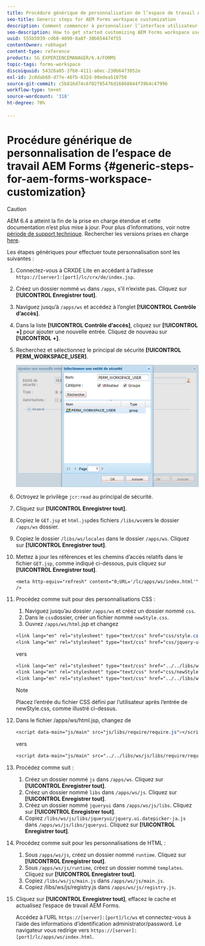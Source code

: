 ```yaml
---
title: Procédure générique de personnalisation de l’espace de travail AEM Forms
seo-title: Generic steps for AEM Forms workspace customization
description: Comment commencer à personnaliser l’interface utilisateur de l’espace de travail AEM Forms.
seo-description: How to get started customizing AEM Forms workspace user interface.
uuid: 555b5039-cd68-4090-8a8f-30b654474f55
contentOwner: robhagat
content-type: reference
products: SG_EXPERIENCEMANAGER/6.4/FORMS
topic-tags: forms-workspace
discoiquuid: 54326a05-3fb0-4111-a6ec-230b6473052e
exl-id: 2c0dab68-d77e-46fb-832d-90edea510750
source-git-commit: c5b816d74c6f02f85476d16868844f39b4c47996
workflow-type: tm+mt
source-wordcount: '318'
ht-degree: 70%

---
```


# Procédure générique de personnalisation de l’espace de travail AEM Forms {#generic-steps-for-aem-forms-workspace-customization}

>[!CAUTION]
>
>AEM 6.4 a atteint la fin de la prise en charge étendue et cette documentation n’est plus mise à jour. Pour plus d’informations, voir notre [période de support technique](https://helpx.adobe.com/fr/support/programs/eol-matrix.html). Rechercher les versions prises en charge [here](https://experienceleague.adobe.com/docs/?lang=fr).

Les étapes génériques pour effectuer toute personnalisation sont les suivantes :

1. Connectez-vous à CRXDE Lite en accédant à lʼadresse `https://[server]:[port]/lc/crx/de/index.jsp`.
1. Créez un dossier  nommé `ws` dans `/apps`, s’il n’existe pas. Cliquez sur **[!UICONTROL Enregistrer tout]**.
1. Naviguez jusqu’à `/apps/ws` et accédez à l’onglet **[!UICONTROL Contrôle d’accès]**.
1. Dans la liste **[!UICONTROL Contrôle d’accès]**, cliquez sur **[!UICONTROL +]** pour ajouter une nouvelle entrée. Cliquez de nouveau sur **[!UICONTROL +]**.
1. Recherchez et sélectionnez le principal de sécurité **[!UICONTROL PERM_WORKSPACE_USER]**.

   ![Sélectionnez le principal de sécurité PERM_WORKSPACE_USER dans le cadre des étapes génériques de personnalisation de Workspace HTML](assets/perm_workspace_user.png)

1. Octroyez le privilège `jcr:read` au principal de sécurité.
1. Cliquez sur **[!UICONTROL Enregistrer tout]**.
1. Copiez le `GET.jsp` et `html.jsp`des fichiers `/libs/ws`vers le dossier `/apps/ws` dossier.
1. Copiez le dossier `/libs/ws/locales` dans le dossier `/apps/ws`. Cliquez sur **[!UICONTROL Enregistrer tout]**.
1. Mettez à jour les références et les chemins d’accès relatifs dans le fichier `GET.jsp`, comme indiqué ci-dessous, puis cliquez sur **[!UICONTROL Enregistrer tout]**.

   ```
   <meta http-equiv="refresh" content="0;URL='/lc/apps/ws/index.html'" />
   ```

1. Procédez comme suit pour des personnalisations CSS :

   1. Naviguez jusqu’au dossier `/apps/ws` et créez un dossier nommé `css`.
   1. Dans le `css`dossier, créer un fichier nommé `newStyle.css`.
   1. Ouvrez `/apps/ws/html`.jsp et changez

   ```css
   <link lang="en" rel="stylesheet" type="text/css" href="css/style.css" />
   <link lang="en" rel="stylesheet" type="text/css" href="css/jquery-ui.css"/>
   ```

   vers

   ```css
   <link lang="en" rel="stylesheet" type="text/css" href="../../libs/ws/css/style.css" />
   <link lang="en" rel="stylesheet" type="text/css" href="css/newStyle.css" />
   <link lang="en" rel="stylesheet" type="text/css" href="../../libs/ws/css/jquery-ui.css"/>
   ```

   >[!NOTE]
   >
   >Placez l’entrée du fichier CSS défini par l’utilisateur après l’entrée de newStyle.css, comme illustré ci-dessus.

1. Dans le fichier /apps/ws/html.jsp, changez de

   ```css
   <script data-main="js/main" src="js/libs/require/require.js"></script>
   ```

   vers

   ```css
   <script data-main="js/main" src="../../libs/ws/js/libs/require/require.js"></script>
   ```

1. Procédez comme suit :

   1. Créez un dossier nommé `js` dans `/apps/ws`. Cliquez sur **[!UICONTROL Enregistrer tout]**.
   1. Créez un dossier nommé `libs` dans `/apps/ws/js`. Cliquez sur **[!UICONTROL Enregistrer tout]**.
   1. Créez un dossier nommé `jqueryui` dans `/apps/ws/js/libs`. Cliquez sur **[!UICONTROL Enregistrer tout]**.
   1. Copiez `/libs/ws/js/libs/jqueryui/jquery.ui.datepicker-ja.js` dans `/apps/ws/js/libs/jqueryui`. Cliquez sur **[!UICONTROL Enregistrer tout]**.

1. Procédez comme suit pour les personnalisations de HTML :

   1. Sous `/apps/ws/js`, créez un dossier nommé `runtime`. Cliquez sur **[!UICONTROL Enregistrer tout]**.
   1. Sous `/apps/ws/js/runtime`, créez un dossier nommé `templates`. Cliquez sur **[!UICONTROL Enregistrer tout]**.
   1. Copiez `/libs/ws/js/main.js` dans `/apps/ws/js/main.js`.
   1. Copiez /libs/ws/js/registry.js dans `/apps/ws/js/registry.js`.

1. Cliquez sur **[!UICONTROL Enregistrer tout]**, effacez le cache et actualisez l’espace de travail AEM Forms.

   Accédez à l’URL `https://[server]:[port]/lc/ws` et connectez-vous à l’aide des informations d’identification administrator/password. Le navigateur vous redirige vers `https://[server]:[port]/lc/apps/ws/index.html`.
